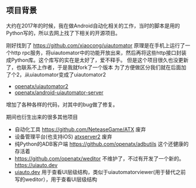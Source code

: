 ## 项目背景

大约在2017年的时候，我在做Android自动化相关的工作，当时的脚本是用的Python写的，所以去网上找了下相关的开源项目。

刚好找到了 https://github.com/xiaocong/uiautomator
原理是在手机上运行了一个http rpc服务，将uiautomator中的功能开放出来，然后再将这些http接口封装成Python库。这个库写的实在是太好了，爱不释手。
但是这个项目很久也没更新了，也联系不上作者，于是我就fork了一个版本
为了方便做区分我们就在后面加了个2，从uiautomator变成了uiautomator2

- [openatx/uiautomator2](https://github.com/openatx/uiautomator2)
- [openatx/android-uiautomator-server](https://github.com/openatx/android-uiautomator-server)

增加了各种各样的代码，对其中的bug做了修复。

期间也衍生出来的很多其他项目

- 自动化工具 https://github.com/NeteaseGame/ATX 废弃
- 设备管理平台(也支持iOS) [atxserver2](https://github.com/openatx/atxserver2) 废弃
- 纯Python的ADB客户端 https://github.com/openatx/adbutils 这个还健康的存活着
- https://github.com/openatx/weditor 不维护了，不过有开发了一个新的。 https://uiauto.dev
- [uiauto.dev](https://uiauto.dev) 用于查看UI层级结构，类似于uiautomatorviewer(用于替代之前写的weditor），用于查看UI层级结构 

